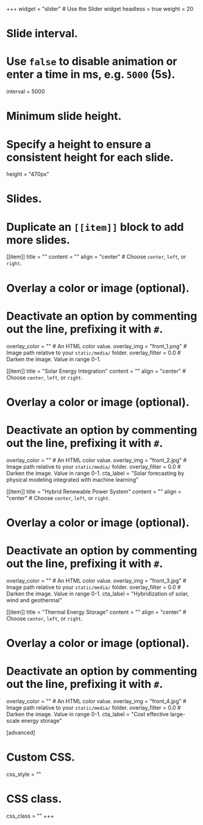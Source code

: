 +++
widget = "slider"  # Use the Slider widget
headless = true 
weight = 20

# Slide interval.
# Use `false` to disable animation or enter a time in ms, e.g. `5000` (5s).
interval = 5000

# Minimum slide height.
# Specify a height to ensure a consistent height for each slide.
height = "470px"

# Slides.
# Duplicate an `[[item]]` block to add more slides.
[[item]]
  title = ""
  content = ""
  align = "center"  # Choose `center`, `left`, or `right`.
  # Overlay a color or image (optional).
  #   Deactivate an option by commenting out the line, prefixing it with `#`.
  overlay_color = ""  # An HTML color value.
  overlay_img = "front_1.png"  # Image path relative to your `static/media/` folder.
  overlay_filter = 0.0  # Darken the image. Value in range 0-1.

[[item]]
  title = "Solar Energy Integration"
  content = ""
  align = "center"  # Choose `center`, `left`, or `right`.
  # Overlay a color or image (optional).
  #   Deactivate an option by commenting out the line, prefixing it with `#`.
  overlay_color = ""  # An HTML color value.
  overlay_img = "front_2.jpg"  # Image path relative to your `static/media/` folder.
  overlay_filter = 0.0  # Darken the image. Value in range 0-1.
  cta_label = "Solar forecasting by physical modeling integrated with machine learning"

[[item]]
  title = "Hybrid Renewable Power System"
  content = ""
  align = "center"  # Choose `center`, `left`, or `right`.
  # Overlay a color or image (optional).
  #   Deactivate an option by commenting out the line, prefixing it with `#`.
  overlay_color = ""  # An HTML color value.
  overlay_img = "front_3.jpg"  # Image path relative to your `static/media/` folder.
  overlay_filter = 0.0  # Darken the image. Value in range 0-1.
  cta_label = "Hybridization of solar, wind and geothermal" 

[[item]]
  title = "Thermal Energy Storage"
  content = ""
  align = "center"  # Choose `center`, `left`, or `right`.
  # Overlay a color or image (optional).
  #   Deactivate an option by commenting out the line, prefixing it with `#`.
  overlay_color = ""  # An HTML color value.
  overlay_img = "front_4.jpg"  # Image path relative to your `static/media/` folder.
  overlay_filter = 0.0  # Darken the image. Value in range 0-1.
  cta_label = "Cost effective large-scale energy storage" 


[advanced]
 # Custom CSS. 
 css_style = ""
 
 # CSS class.
 css_class = ""
+++
